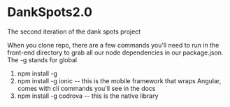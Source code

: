 # DankSpots2.0
The second iteration of the dank spots project

When you clone repo, there are a few commands you'll need to run in the front-end directory to grab all our node dependencies in our package.json. The -g stands for global 

1. npm install -g 
2. npm install -g ionic -- this is the mobile framework that wraps Angular, comes with cli commands you'll see in the docs
3. npm install -g codrova -- this is the native library
